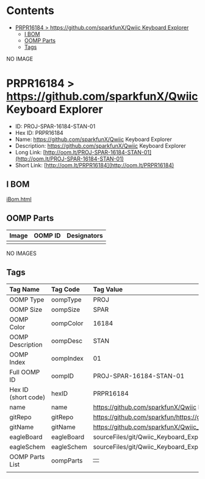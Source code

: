 



Contents
========

* [PRPR16184 > https://github.com/sparkfunX/Qwiic Keyboard Explorer](#prpr16184--httpsgithubcomsparkfunxqwiic-keyboard-explorer)
	* [I BOM](#i-bom)
	* [OOMP Parts](#oomp-parts)
	* [Tags](#tags)
  
NO IMAGE  
# PRPR16184 > https://github.com/sparkfunX/Qwiic Keyboard Explorer

- ID: PROJ-SPAR-16184-STAN-01
- Hex ID: PRPR16184
- Name: https://github.com/sparkfunX/Qwiic Keyboard Explorer
- Description: https://github.com/sparkfunX/Qwiic Keyboard Explorer
- Long Link: [http://oom.lt/PROJ-SPAR-16184-STAN-01](http://oom.lt/PROJ-SPAR-16184-STAN-01)
- Short Link: [http://oom.lt/PRPR16184](http://oom.lt/PRPR16184)

## I BOM
  
[iBom.html](https://htmlpreview.github.io/?https://github.com/oomlout/oomlout_OOMP_projects_V2/blob/main/PROJ/SPAR/16184/STAN/01/ibom.html)
## OOMP Parts
  

|Image|OOMP ID|Designators|
| :--- | :--- | :--- |
||||
  
NO IMAGES  
## Tags
  

|Tag Name|Tag Code|Tag Value|
| :--- | :--- | :--- |
|OOMP Type|oompType|PROJ|
|OOMP Size|oompSize|SPAR|
|OOMP Color|oompColor|16184|
|OOMP Description|oompDesc|STAN|
|OOMP Index|oompIndex|01|
|Full OOMP ID|oompID|PROJ-SPAR-16184-STAN-01|
|Hex ID (short code)|hexID|PRPR16184|
|name|name|https://github.com/sparkfunX/Qwiic Keyboard Explorer|
|gitRepo|gitRepo|https://github.com/sparkfun/https://github.com/sparkfunX/Qwiic_Keyboard_Explorer|
|gitName|gitName|https://github.com/sparkfunX/Qwiic_Keyboard_Explorer|
|eagleBoard|eagleBoard|sourceFiles/git/Qwiic_Keyboard_Explorer/Hardware/Mounting_Plate.brd|
|eagleSchem|eagleSchem|sourceFiles/git/Qwiic_Keyboard_Explorer/Hardware/Mounting_Plate.sch|
|OOMP Parts List|oompParts|<table><tr><td></td></tr></table>|
||||
